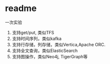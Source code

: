 # readme
一次实验
1. 支持get/put, 类似TFS
2. 支持时间序列，类似kafka
3. 支持行存储，列存储，类似Vertica,Apache ORC.
4. 支持全文查询，类似ElasticSearch
5. 支持图操作，类似Neo4j, TigerGraph等

